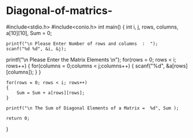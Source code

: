 # Diagonal-of-matrics-
#include<stdio.h>
#include<conio.h>
int main()
{
 	int i, j, rows, columns, a[10][10], Sum = 0;
  
 	printf("\n Please Enter Number of rows and columns  :  ");
 	scanf("%d %d", &i, &j);
   printf("\n Please Enter the Matrix Elements \n");
 	for(rows = 0; rows < i; rows++)
  	{
   		for(columns = 0;columns < j;columns++)
    	{
      		scanf("%d", &a[rows][columns]);
    	}
  	}
   	  
 	for(rows = 0; rows < i; rows++)
  	{
   		Sum = Sum + a[rows][rows];
  	}
 
 	printf("\n The Sum of Diagonal Elements of a Matrix =  %d", Sum );

 	return 0;
}
